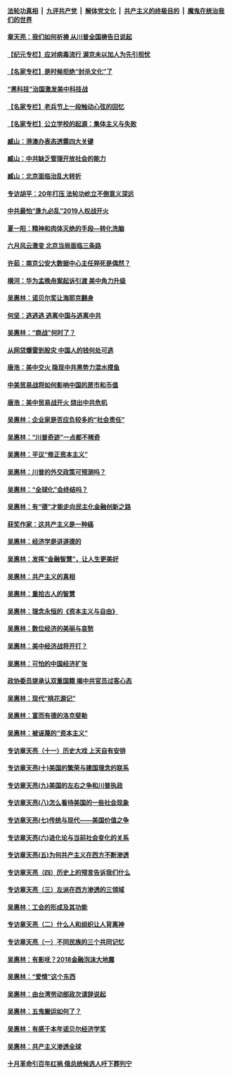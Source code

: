 ####  [法轮功真相](../../../../basic/blob/master/README.md?t=06241102) &nbsp;|&nbsp; [九评共产党](../../../../9ping.md/blob/master/README.md?t=06241102) &nbsp;|&nbsp; [解体党文化](../../../../jtdwh.md/blob/master/README.md?t=06241102)  &nbsp;|&nbsp; [共产主义的终极目的](../../../../gczydzjmd.md/blob/master/README.md?t=06241102) &nbsp;|&nbsp; [魔鬼在统治我们的世界](../../../../mgztzwmdsj.md/blob/master/README.md?t=06241102) 

#### [章天亮：我们如何祈祷 从川普全国祷告日说起](../pages/nsc423/n11944627.md?t=06241102) 

#### [【纪元专栏】应对病毒流行 渥京未以加人为先引担忧](../pages/nsc423/n11875714.md?t=06241102) 

#### [【名家专栏】是时候拒绝“封杀文化”了](../pages/nsc423/n11814093.md?t=06241102) 

#### [“黑科技”治国激发美中科技战](../pages/nsc423/n11638056.md?t=06241102) 

#### [【名家专栏】老兵节上一段触动心弦的回忆](../pages/nsc423/n11646016.md?t=06241102) 

#### [【名家专栏】公立学校的起源：集体主义与失败](../pages/nsc423/n11601833.md?t=06241102) 

#### [臧山：港澳办表态透露四大关键](../pages/nsc423/n11421628.md?t=06241102) 

#### [臧山：中共缺乏管理开放社会的能力](../pages/nsc423/n11407457.md?t=06241102) 

#### [臧山：北京面临治乱大转折](../pages/nsc423/n11406895.md?t=06241102) 

#### [专访胡平：20年打压 法轮功屹立不倒意义深远](../pages/nsc423/n11398800.md?t=06241102) 

#### [中共最怕“逢九必乱”2019人权战开火](../pages/nsc423/n11385248.md?t=06241102) 

#### [夏一阳：精神和肉体灭绝的手段—转化洗脑](../pages/nsc423/n11368250.md?t=06241102) 

#### [六月风云激变 北京当局面临三条路](../pages/nsc423/n11313668.md?t=06241102) 

#### [许茹：南京公安大数据中心主任猝死是偶然？](../pages/nsc423/n11064744.md?t=06241102) 

#### [横河：华为孟晚舟案起诉引渡 美中角力升级](../pages/nsc423/n11027230.md?t=06241102) 

#### [吴惠林：诺贝尔奖让海耶克翻身](../pages/nsc423/n10890049.md?t=06241102) 

#### [何坚：逃逃逃 逃离中国与逃离中共](../pages/nsc423/n10592891.md?t=06241102) 

#### [吴惠林：“商战”何时了？](../pages/nsc423/n10573558.md?t=06241102) 

#### [从网贷爆雷到股灾 中国人的钱何处可逃](../pages/nsc423/n10572800.md?t=06241102) 

#### [唐浩：美中交火 隐现中共黑势力混水摸鱼](../pages/nsc423/n10544040.md?t=06241102) 

#### [中美贸易战将如何影响中国的房市和币值](../pages/nsc423/n10543697.md?t=06241102) 

#### [唐浩：美中贸易战开火 烧出中共危机](../pages/nsc423/n10540126.md?t=06241102) 

#### [吴惠林：企业家是否应负较多的“社会责任”](../pages/nsc423/n10535022.md?t=06241102) 

#### [吴惠林：“川普奇迹”一点都不稀奇](../pages/nsc423/n10512808.md?t=06241102) 

#### [吴惠林：平议“修正资本主义”](../pages/nsc423/n10495724.md?t=06241102) 

#### [吴惠林：川普的外交政策可预测吗？](../pages/nsc423/n10462387.md?t=06241102) 

#### [吴惠林：“全球化”会终结吗？](../pages/nsc423/n10452838.md?t=06241102) 

#### [吴惠林：有“德”才能走向民主化金融创新之路](../pages/nsc423/n10432292.md?t=06241102) 

#### [获奖作家：这共产主义是一种癌](../pages/nsc423/n10431541.md?t=06241102) 

#### [吴惠林：经济学是讲道德的](../pages/nsc423/n10398014.md?t=06241102) 

#### [吴惠林：发挥“金融智慧”，让人生更美好](../pages/nsc423/n10375019.md?t=06241102) 

#### [吴惠林：共产主义的真相](../pages/nsc423/n10351394.md?t=06241102) 

#### [吴惠林：重拾古人的智慧](../pages/nsc423/n10337691.md?t=06241102) 

#### [吴惠林：理念永恒的《资本主义与自由》](../pages/nsc423/n10316274.md?t=06241102) 

#### [吴惠林：数位经济的美丽与哀愁](../pages/nsc423/n10292946.md?t=06241102) 

#### [吴惠林：美中经济战将开打？](../pages/nsc423/n10258825.md?t=06241102) 

#### [吴惠林：可怕的中国经济扩张](../pages/nsc423/n10219147.md?t=06241102) 

#### [政协委员提承认双重国籍 揭中共官员过客心态](../pages/nsc423/n10208809.md?t=06241102) 

#### [吴惠林：现代“桃花源记”](../pages/nsc423/n10185234.md?t=06241102) 

#### [吴惠林：富而有德的洛克斐勒](../pages/nsc423/n10142264.md?t=06241102) 

#### [吴惠林：被诬蔑的“资本主义”](../pages/nsc423/n10124816.md?t=06241102) 

#### [专访章天亮（十一）历史大戏 上天自有安排](../pages/nsc423/n10094905.md?t=06241102) 

#### [专访章天亮(十)美国的繁荣与建国理念的联系](../pages/nsc423/n10094899.md?t=06241102) 

#### [专访章天亮(九)美国的左右之争和川普执政](../pages/nsc423/n10094889.md?t=06241102) 

#### [专访章天亮(八)怎么看待美国的一些社会现象](../pages/nsc423/n10094857.md?t=06241102) 

#### [专访章天亮(七)传统与现代——美国价值之争](../pages/nsc423/n10093140.md?t=06241102) 

#### [专访章天亮(六)进化论与当前社会变化的关系](../pages/nsc423/n10092036.md?t=06241102) 

#### [专访章天亮(五)为何共产主义在西方不断渗透](../pages/nsc423/n10083620.md?t=06241102) 

#### [专访章天亮（四）历史上的预言告诉我们什么](../pages/nsc423/n10083606.md?t=06241102) 

#### [专访章天亮（三）左派在西方渗透的三领域](../pages/nsc423/n10081115.md?t=06241102) 

#### [吴惠林：工会的形成及其功能](../pages/nsc423/n10080633.md?t=06241102) 

#### [专访章天亮（二）什么人和组织让人背离神](../pages/nsc423/n10076637.md?t=06241102) 

#### [专访章天亮（一）不同民族的三个共同记忆](../pages/nsc423/n10074188.md?t=06241102) 

#### [吴惠林：有影呒？2018金融泡沫大地震](../pages/nsc423/n10040534.md?t=06241102) 

#### [吴惠林：“爱情”这个东西](../pages/nsc423/n10019423.md?t=06241102) 

#### [吴惠林：由台湾劳动部政次请辞说起](../pages/nsc423/n9979679.md?t=06241102) 

#### [吴惠林：五鬼搬运如何了？](../pages/nsc423/n9925338.md?t=06241102) 

#### [吴惠林：有感于本年诺贝尔经济学奖](../pages/nsc423/n9871883.md?t=06241102) 

#### [吴惠林：共产主义渗透全球](../pages/nsc423/n9812748.md?t=06241102) 

#### [十月革命引百年红祸 俄总统候选人吁下葬列宁](../pages/nsc423/n9810182.md?t=06241102) 

